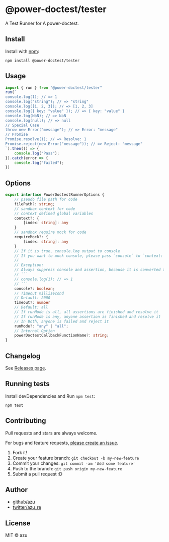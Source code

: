 # @power-doctest/tester

A Test Runner for A power-doctest.

## Install

Install with [npm](https://www.npmjs.com/):

    npm install @power-doctest/tester

## Usage

```js
import { run } from "@power-doctest/tester"
run(`
console.log(1); // => 1
console.log("string"); // => "string"
console.log([1, 2, 3]); // => [1, 2, 3]
console.log({ key: "value" }); // => { key: "value" }
console.log(NaN); // => NaN
console.log(null); // => null
// Special Case
throw new Error("message"); // => Error: "message"
// Promise
Promise.resolve(1); // => Resolve: 1
Promise.reject(new Error("message")); // => Reject: "message"
`).then(() => {
    console.log("Pass");
}).catch(error => {
    console.log("failed");
})
```

## Options

```ts
export interface PowerDoctestRunnerOptions {
    // pseudo file path for code
    filePath?: string;
    // sandbox context for code
    // context defined global variables
    context?: {
        [index: string]: any
    }
    // sandbox require mock for code
    requireMock?: {
        [index: string]: any
    }
    // If it is true, console.log output to console
    // If you want to mock console, please pass `console` to `context: { console: consoleMock }`
    //
    // Exception:
    // Always suppress console and assertion, because it is converted to assert function
    // ```
    // console.log(1); // => 1
    // ```
    console?: boolean;
    // Timeout millisecond
    // Default: 2000
    timeout?: number
    // Default: all
    // If runMode is all, all assertions are finished and resolve it
    // If runMode is any, anyone assertion is finished and resolve it
    // In Both, anyone is failed and reject it
    runMode?: "any" | "all";
    // Internal Option
    powerDoctestCallbackFunctionName?: string;
}
```

## Changelog

See [Releases page](https://github.com/azu/power-doctest-runner/releases).

## Running tests

Install devDependencies and Run `npm test`:

    npm test

## Contributing

Pull requests and stars are always welcome.

For bugs and feature requests, [please create an issue](https://github.com/azu/power-doctest-runner/issues).

1. Fork it!
2. Create your feature branch: `git checkout -b my-new-feature`
3. Commit your changes: `git commit -am 'Add some feature'`
4. Push to the branch: `git push origin my-new-feature`
5. Submit a pull request :D

## Author

- [github/azu](https://github.com/azu)
- [twitter/azu_re](https://twitter.com/azu_re)

## License

MIT © azu
